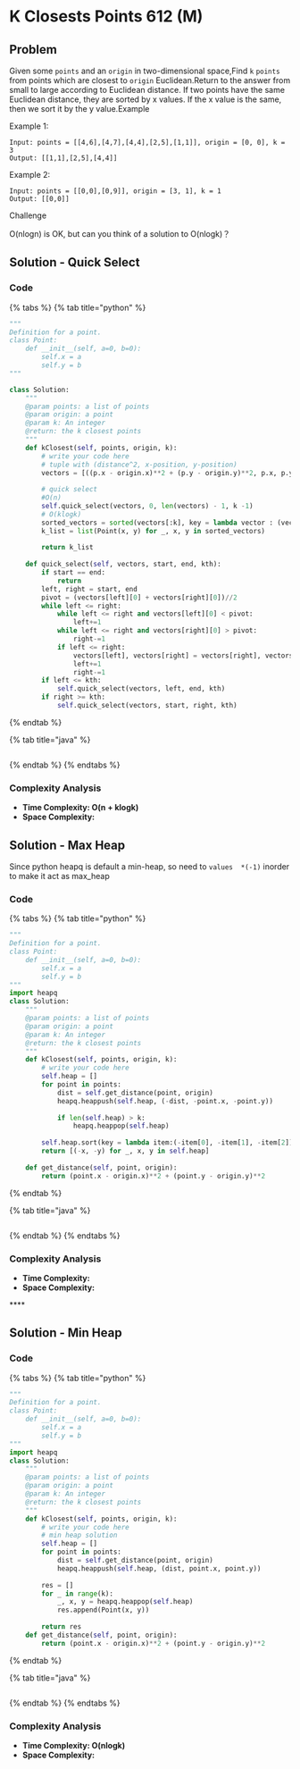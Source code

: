# K Closests Points 612 \(M\)

## Problem

Given some `points` and an `origin` in two-dimensional space,Find `k` `points` from points which are closest to `origin` Euclidean.Return to the answer from small to large according to Euclidean distance. If two points have the same Euclidean distance, they are sorted by x values. If the x value is the same, then we sort it by the y value.Example

Example 1:

```text
Input: points = [[4,6],[4,7],[4,4],[2,5],[1,1]], origin = [0, 0], k = 3 
Output: [[1,1],[2,5],[4,4]]
```

Example 2:

```text
Input: points = [[0,0],[0,9]], origin = [3, 1], k = 1
Output: [[0,0]]
```

Challenge

O\(nlogn\) is OK, but can you think of a solution to O\(nlogk\)？

## Solution - Quick Select

### Code

{% tabs %}
{% tab title="python" %}
```python
"""
Definition for a point.
class Point:
    def __init__(self, a=0, b=0):
        self.x = a
        self.y = b
"""

class Solution:
    """
    @param points: a list of points
    @param origin: a point
    @param k: An integer
    @return: the k closest points
    """
    def kClosest(self, points, origin, k):
        # write your code here
        # tuple with (distance^2, x-position, y-position)
        vectors = [((p.x - origin.x)**2 + (p.y - origin.y)**2, p.x, p.y) for p in points]
         
        # quick select
        #O(n)
        self.quick_select(vectors, 0, len(vectors) - 1, k -1)
        # O(klogk)
        sorted_vectors = sorted(vectors[:k], key = lambda vector : (vector[0], vector[1], vector[2]))
        k_list = list(Point(x, y) for _, x, y in sorted_vectors)
        
        return k_list
    
    def quick_select(self, vectors, start, end, kth):
        if start == end:
            return
        left, right = start, end
        pivot = (vectors[left][0] + vectors[right][0])//2
        while left <= right:
            while left <= right and vectors[left][0] < pivot:
                left+=1
            while left <= right and vectors[right][0] > pivot:
                right-=1
            if left <= right:
                vectors[left], vectors[right] = vectors[right], vectors[left]
                left+=1
                right-=1
        if left <= kth:
            self.quick_select(vectors, left, end, kth)
        if right >= kth:
            self.quick_select(vectors, start, right, kth)
```
{% endtab %}

{% tab title="java" %}
```

```
{% endtab %}
{% endtabs %}

### Complexity Analysis

* **Time Complexity: O\(n + klogk\)**
* **Space Complexity:**

## Solution - Max Heap

Since python heapq is default a min-heap, so need to `values  *(-1)` inorder to make it act as max\_heap 

### Code

{% tabs %}
{% tab title="python" %}
```python
"""
Definition for a point.
class Point:
    def __init__(self, a=0, b=0):
        self.x = a
        self.y = b
"""
import heapq
class Solution:
    """
    @param points: a list of points
    @param origin: a point
    @param k: An integer
    @return: the k closest points
    """
    def kClosest(self, points, origin, k):
        # write your code here
        self.heap = []
        for point in points:
            dist = self.get_distance(point, origin)
            heapq.heappush(self.heap, (-dist, -point.x, -point.y))
            
            if len(self.heap) > k:
                heapq.heappop(self.heap)
        
        self.heap.sort(key = lambda item:(-item[0], -item[1], -item[2]))
        return [(-x, -y) for _, x, y in self.heap]
  
    def get_distance(self, point, origin):
        return (point.x - origin.x)**2 + (point.y - origin.y)**2
```
{% endtab %}

{% tab title="java" %}
```

```
{% endtab %}
{% endtabs %}

### Complexity Analysis

* **Time Complexity:**
* **Space Complexity:**

\*\*\*\*

## Solution - Min Heap

### Code

{% tabs %}
{% tab title="python" %}
```python
"""
Definition for a point.
class Point:
    def __init__(self, a=0, b=0):
        self.x = a
        self.y = b
"""
import heapq
class Solution:
    """
    @param points: a list of points
    @param origin: a point
    @param k: An integer
    @return: the k closest points
    """
    def kClosest(self, points, origin, k):
        # write your code here
        # min heap solution
        self.heap = []
        for point in points:
            dist = self.get_distance(point, origin)
            heapq.heappush(self.heap, (dist, point.x, point.y))
        
        res = []
        for _ in range(k):
            _, x, y = heapq.heappop(self.heap)
            res.append(Point(x, y))
        
        return res
    def get_distance(self, point, origin):
        return (point.x - origin.x)**2 + (point.y - origin.y)**2
```
{% endtab %}

{% tab title="java" %}
```

```
{% endtab %}
{% endtabs %}

### Complexity Analysis

* **Time Complexity: O\(nlogk\)**
* **Space Complexity:**

